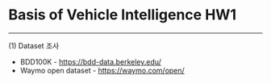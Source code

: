# Basis of Vehicle Intelligence HW1
---
(1) Dataset 조사
- BDD100K - https://bdd-data.berkeley.edu/
- Waymo open dataset - https://waymo.com/open/
